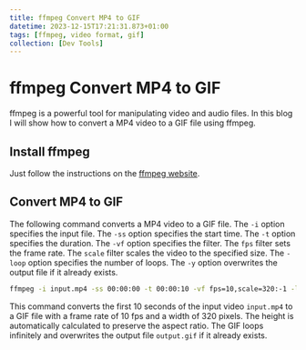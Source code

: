 ```yaml
---
title: ffmpeg Convert MP4 to GIF
datetime: 2023-12-15T17:21:31.873+01:00
tags: [ffmpeg, video format, gif]
collection: [Dev Tools]
---
```

# ffmpeg Convert MP4 to GIF
ffmpeg is a powerful tool for manipulating video and audio files. In this blog I will show how to convert a MP4 video to a GIF file using ffmpeg.

## Install ffmpeg
Just follow the instructions on the [ffmpeg website](https://ffmpeg.org/download.html).

## Convert MP4 to GIF
The following command converts a MP4 video to a GIF file. The `-i` option specifies the input file. The `-ss` option specifies the start time. The `-t` option specifies the duration. The `-vf` option specifies the filter. The `fps` filter sets the frame rate. The `scale` filter scales the video to the specified size. The `-loop` option specifies the number of loops. The `-y` option overwrites the output file if it already exists.

```bash
ffmpeg -i input.mp4 -ss 00:00:00 -t 00:00:10 -vf fps=10,scale=320:-1 -loop 0 -y output.gif
```

This command converts the first 10 seconds of the input video `input.mp4` to a GIF file with a frame rate of 10 fps and a width of 320 pixels. The height is automatically calculated to preserve the aspect ratio. The GIF loops infinitely and overwrites the output file `output.gif` if it already exists.
